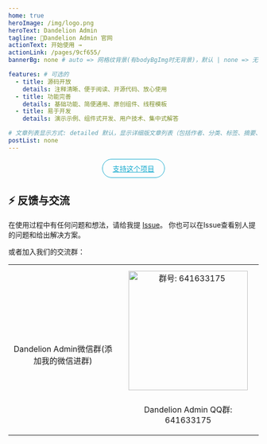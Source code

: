 ```yaml
---
home: true
heroImage: /img/logo.png
heroText: Dandelion Admin
tagline: 🚀Dandelion Admin 官网
actionText: 开始使用 →
actionLink: /pages/9cf655/
bannerBg: none # auto => 网格纹背景(有bodyBgImg时无背景)，默认 | none => 无 | '大图地址' | background: 自定义背景样式       提示：如发现文本颜色不适应你的背景时可以到palette.styl修改$bannerTextColor变量

features: # 可选的
  - title: 源码开放
    details: 注释清晰、便于阅读、开源代码、放心使用
  - title: 功能完善
    details: 基础功能、简便通用、原创组件、线程模板
  - title: 易于开发
    details: 演示示例、组件式开发、用户技术、集中式解答

# 文章列表显示方式: detailed 默认，显示详细版文章列表（包括作者、分类、标签、摘要、分页等）| simple => 显示简约版文章列表（仅标题和日期）| none 不显示文章列表
postList: none
---
```

<p align="center">
  <a class="become-sponsor" href="/pages/1b12ed/">支持这个项目</a>
</p>

<style>
.become-sponsor{
  padding: 8px 20px;
  display: inline-block;
  color: #11a8cd;
  border-radius: 30px;
  box-sizing: border-box;
  border: 1px solid #11a8cd;
}
</style>

## ⚡ 反馈与交流

在使用过程中有任何问题和想法，请给我提 [Issue](https://github.com/DandelionAdmin/chaos/issues)。
你也可以在Issue查看别人提的问题和给出解决方案。

或者加入我们的交流群：

<table>
  <tbody>
    <tr>
      <td align="center" valign="middle">
        <img :src="$withBase('/img/qrcode/wechat.png')" class="no-zoom" style="width:240px;margin: 10px;">
        <p>Dandelion Admin微信群(添加我的微信进群)</p>
      </td>
      <td align="center" valign="middle">
        <img :src="$withBase('/img/qrcode/code.png')" alt="群号: 641633175" class="no-zoom" style="width:240px;margin: 10px;">
        <p>Dandelion Admin QQ群: 641633175</p>
      </td>
    </tr>
  </tbody>
</table>


<!-- AD -->
<div class="wwads-cn wwads-horizontal page-ad" data-id="136" style="width:100%;max-height:80px;min-height:auto;"></div>
<style>
  .page-ad img{width:80px!important;}
  /* .pageT .wwads-content{display:flex;align-items: center;}
  .pageT .wwads-poweredby{display:none!important;}
  .pageT .wwads-hide{display:none!important;} */
</style>
